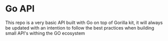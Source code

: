 # Go API

This repo is a very basic API built with Go on top of Gorilla kit, it will always be updated with an intention to follow the best practices when building 
small API's withing the GO ecosystem
